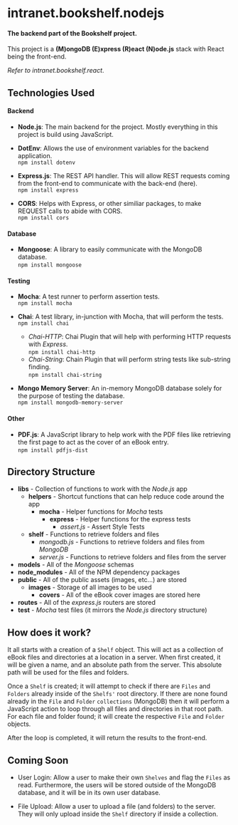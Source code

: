 # intranet.bookshelf.nodejs

#### The backend part of the Bookshelf project.

This project is a **(M)ongoDB (E)xpress (R)eact (N)ode.js** stack with React being the front-end. 

*Refer to intranet.bookshelf.react*.

## Technologies Used

#### Backend

+ **Node.js**: The main backend for the project. Mostly everything in this project is build using JavaScript.

+ **DotEnv**: Allows the use of environment variables for the backend application.  
  `npm install dotenv`

+ **Express.js**: The REST API handler. This will allow REST requests coming from the front-end to communicate with the back-end (here).  
  `npm install express`

+ **CORS**: Helps with Express, or other similiar packages, to make REQUEST calls to abide with CORS.  
  `npm install cors`

#### Database

+ **Mongoose**: A library to easily communicate with the MongoDB database.  
  `npm install mongoose`

#### Testing

+ **Mocha**: A test runner to perform assertion tests.  
  `npm install mocha`

+ **Chai**: A test library, in-junction with Mocha, that will perform the tests.  
  `npm install chai`
  - *Chai-HTTP*: Chai Plugin that will help with performing HTTP requests with *Express*.  
    `npm install chai-http`
  - *Chai-String*: Chain Plugin that will perform string tests like sub-string finding.  
    `npm install chai-string`

+ **Mongo Memory Server**: An in-memory MongoDB database solely for the purpose of testing the database.  
  `npm install mongodb-memory-server`

#### Other

+ **PDF.js**: A JavaScript library to help work with the PDF files like retrieving the first page to act as the cover of an eBook entry.  
  `npm install pdfjs-dist`

## Directory Structure

+ **libs** - Collection of functions to work with the *Node.js* app
  + **helpers** - Shortcut functions that can help reduce code around the app
    + **mocha** - Helper functions for *Mocha* tests
      + **express** - Helper functions for the express tests
        + *assert.js* - Assert Style Tests
  + **shelf** - Functions to retrieve folders and files
    + *mongodb.js* - Functions to retrieve folders and files from *MongoDB*
    + *server.js* - Functions to retrieve folders and files from the server
+ **models** - All of the *Mongoose* schemas
+ **node_modules** - All of the NPM dependency packages
+ **public** - All of the public assets (images, etc...) are stored
  + **images** - Storage of all images to be used
    + **covers** - All of the eBook cover images are stored here
+ **routes** - All of the *express.js* routers are stored
+ **test** - *Mocha* test files (it mirrors the *Node.js* directory structure)


## How does it work?

It all starts with a creation of a `Shelf` object. This will act as a collection of eBook files and directories at a location in a server. When first created, it will be given a name, and an absolute path from the server. This absolute path will be used for the files and folders.

Once a `Shelf` is created; it will attempt to check if there are `Files` and `Folders` already inside of the `Shelfs'` root directory. If there are none found already in the `File` and `Folder` `collections` (MongoDB) then it will perform a JavaScript action to loop through all files and directories in that root path. For each file and folder found; it will create the respective `File` and `Folder` objects. 

After the loop is completed, it will return the results to the front-end.

## Coming Soon

+ User Login: Allow a user to make their own `Shelves` and flag the `Files` as read. Furthermore, the users will be stored outside of the MongoDB database, and it will be in its own user database.

+ File Upload: Allow a user to upload a file (and folders) to the server. They will only upload inside the `Shelf` directory if inside a collection.